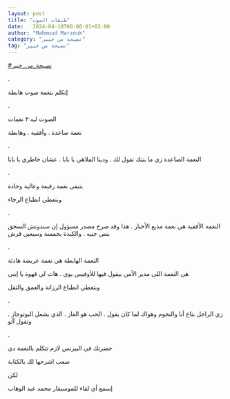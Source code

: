 ```yaml
---
layout: post
title: "طبقات الصوت"
date:   2024-04-10T00:00:01+03:00
author: "Mahmoud Marzouk"
category: "نصيحة من خبير"
tag: "نصيحة من خبير"
---
```



[<u>\#نصيحة\_من\_خبير</u>](https://www.facebook.com/hashtag/%D9%86%D8%B5%D9%8A%D8%AD%D8%A9_%D9%85%D9%86_%D8%AE%D8%A8%D9%8A%D8%B1?__eep__=6&__cft__%5b0%5d=AZVxb4y638wRV8pcOgGCX48A6SttKhcw47htZIpo32FjKihHDl00NgAZ5M-q4X5yiYOjEMbrl6_GpjaLAl-OFYyXkS0ByqflAZpVcKfFKkh-O5C8ofr_zI7NTe9JKe8w2a5t6L_I56LXfH0Iig-oofj5YUm4zkR-1o7EtkP0DmFow-ngILqT2IUg_75KCCwIsmE&__tn__=*NK-R)

.

إتكلم بنغمة صوت هابطة

.

الصوت ليه ٣ نغمات

نغمة صاعدة . وأفقية . وهابطة

.

النغمة الصاعدة زي ما بنتك تقول لك . ودينا الملاهي يا
بابا . عشان خاطري يا بابا

.

بتبقى نغمة رفيعة وعالية وحادة

وبتعطي انطباع الرجاء

.

النغمة الأفقية هي نغمة مذيع الأخبار . هذا وقد صرح مصدر
مسؤول إن سندوتش السجق بنص جنيه . والكبدة بخمسة وسبعين قرش

.

النغمة الهابطة هي نغمة عريضة هادئة

هي النغمة اللى مدير الأمن بيقول فيها للأوفيس بوي . هات
لي قهوة يا إبني

وبتعطي انطباع الرزانة والعمق والثقل

.

زي الراجل بتاع أنا والنجوم وهواك لما كان يقول . الحب هو
الغاز . الذي يشعل البوتوجاز . ونقول آلو

.

حضرتك في البيرنس لازم تتكلم بالنغمة دي

صعب اشرحها لك بالكتابة

لكن

إسمع أي لقاء للموسيقار محمد عبد الوهاب
